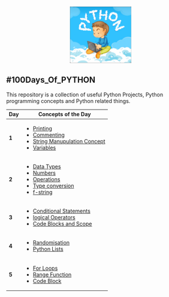 <p align="center">
  <img src="/images/python.png" alt="python" height="150px"/>
</p>

## #100Days_Of_PYTHON
This repository is a collection of useful Python Projects, Python programming concepts and Python related things.

| **Day** | **Concepts of the Day**                                                                                                         |
| ------- | ------------------------------------------------------------------------------------------------------------------------------- |
| **1**   | [<ul><li>Printing</li><li>Commenting</li><li>String Manupulation Concept</li><li>Variables</li></ul>](/Python-code/Day_1/)      |
| **2**   | [<ul><li>Data Types</li><li>Numbers</li><li>Operations</li><li>Type conversion</li><li>f-string</li></ul>](/Python-code/Day-2/) |
| **3**   | [<ul><li>Conditional Statements</li><li>logical Operators</li><li>Code Blocks and Scope</li></ul>](/Python-code/Day-3/)         |
| **4**   | [<ul><li>Randomisation</li><li>Python Lists</li></ul>](/Python-code/Day-4/)                                                     |
| **5**   | [<ul><li>For Loops</li><li>Range Function</li><li>Code Block</li></ul>](/Python-code/Day-5/)                                    |